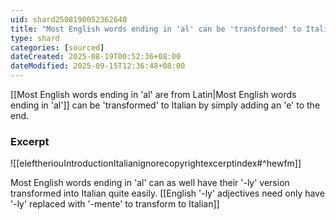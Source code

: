 ```yaml
---
uid: shard2508190052362640
title: "Most English words ending in 'al' can be 'transformed' to Italian by simply adding an 'e' to the end"
type: shard
categories: [sourced]
dateCreated: 2025-08-19T00:52:36+08:00
dateModified: 2025-09-15T12:36:48+08:00
---
```

[[Most English words ending in 'al' are from Latin|Most English words ending in 'al']] can be 'transformed' to Italian by simply adding an 'e' to the end.

### Excerpt
![[eleftheriouIntroductionItalianignorecopyrightexcerptindex#^hewfm]]

Most English words ending in 'al' can as well have their '-ly' version transformed into Italian quite easily. [[English '-ly' adjectives need only have '-ly' replaced with '-mente' to transform to Italian]]
